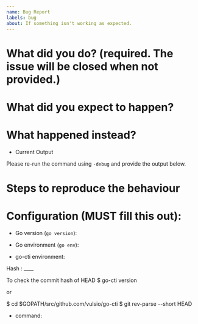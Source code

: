 ```yaml
---
name: Bug Report
labels: bug
about: If something isn't working as expected.
---
```


# What did you do? (required. The issue will be **closed** when not provided.)


# What did you expect to happen?


# What happened instead?

* Current Output

Please re-run the command using ```-debug``` and provide the output below.

# Steps to reproduce the behaviour


# Configuration (**MUST** fill this out):

* Go version (`go version`):

* Go environment (`go env`):

* go-cti environment:

Hash : ____

To check the commit hash of HEAD
$ go-cti version

or

$ cd $GOPATH/src/github.com/vulsio/go-cti 
$ git rev-parse --short HEAD 

* command:

